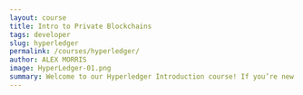 ```yaml
---
layout: course
title: Intro to Private Blockchains
tags: developer
slug: hyperledger
permalink: /courses/hyperledger/
author: ALEX MORRIS
image: HyperLedger-01.png
summary: Welcome to our Hyperledger Introduction course! If you’re new to blockchain technology, you may want to check out our blockchain fundamentals course before getting started.<br>If you’re already familiar with blockchain terminology, this course will teach you about how blockchains can be applied in a private ecosystem. We’ll explore the benefits of private blockchains, and how Hyperledger combines the benefits of distributed ledgers with the predictability of enterprise software.<br>We’re here to help. If you have any questions or feedback about this course please email us at info@theblockchaininstitute.org – we’d love to hear from you!
---
```

